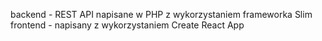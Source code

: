 backend - REST API napisane w PHP z wykorzystaniem frameworka Slim
frontend - napisany z wykorzystaniem Create React App

